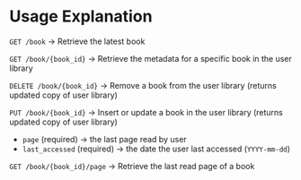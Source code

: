 # Usage Explanation

`GET /book` -> Retrieve the latest book

`GET /book/{book_id}` -> Retrieve the metadata for a specific book in the user library

`DELETE /book/{book_id}` -> Remove a book from the user library (returns updated copy of user library)

`PUT /book/{book_id}` -> Insert or update a book in the user library (returns updated copy of user library)
 * `page` (required) -> the last page read by user
 * `last_accessed` (required) -> the date the user last accessed (`YYYY-mm-dd`)

`GET /book/{book_id}/page` -> Retrieve the last read page of a book
